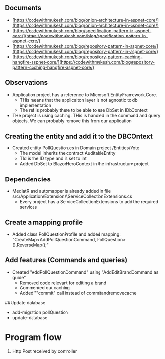 
## Documents
- [https://codewithmukesh.com/blog/onion-architecture-in-aspnet-core/](https://codewithmukesh.com/blog/onion-architecture-in-aspnet-core/)
- [https://codewithmukesh.com/blog/specification-pattern-in-aspnet-core/](https://codewithmukesh.com/blog/specification-pattern-in-aspnet-core/)
- [https://codewithmukesh.com/blog/repository-pattern-in-aspnet-core/](https://codewithmukesh.com/blog/repository-pattern-in-aspnet-core/)
- [https://codewithmukesh.com/blog/repository-pattern-caching-hangfire-aspnet-core/](https://codewithmukesh.com/blog/repository-pattern-caching-hangfire-aspnet-core/)

## Observations
- Application project has a reference to Microsoft.EntityFramework.Core.
    - THis means that the applicaiton layer is not agnostic to db implementation
    - The ref is probably there to be able to use DbSet in IDbContext
- THe project is using caching. THis is handled in the command and query objects. We can probably remove this from our application.

## Creating the entity and add it to the DBCOntext
- Created entity PollQuestion.cs in Domain project /Entities/Vote
    - The model inherits the contract AuditableEntity
    - TId is the ID type and is set to int
    - Added DbSet<PollQuestion> to BlazorHeroContext in the infrastructure project

## Dependencies
- MediatR and automapper is already added in file src\Application\Extensions\ServiceCollectionExtensions.cs
    - Every project has a ServiceCollectionExtensions to add the required services

## Create a mapping profile
- Added class PollQuestionProfile and added mapping: "CreateMap<AddPollQuestionCommand, PollQuestion>().ReverseMap();"

## Add features (Commands and queries)
- Created "AddPollQuestionCommand" using "AddEditBrandCommand as guide"
    - Removed code relevant for editing a brand
    - Commented out caching
    - Added ""commit" call instead of commitandremovecache

##Update database
- add-migration pollQuestion
- update-database

# Program flow
1. Http Post received by controller